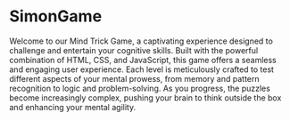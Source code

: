 # SimonGame
Welcome to our Mind Trick Game, a captivating experience designed to challenge and entertain your cognitive skills. Built with the powerful combination of HTML, CSS, and JavaScript, this game offers a seamless and engaging user experience. Each level is meticulously crafted to test different aspects of your mental prowess, from memory and pattern recognition to logic and problem-solving. As you progress, the puzzles become increasingly complex, pushing your brain to think outside the box and enhancing your mental agility.
